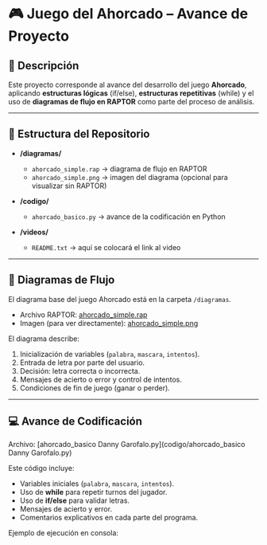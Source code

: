 # 🎮 Juego del Ahorcado – Avance de Proyecto

## 📌 Descripción
Este proyecto corresponde al avance del desarrollo del juego **Ahorcado**, aplicando **estructuras lógicas** (if/else), **estructuras repetitivas** (while) y el uso de **diagramas de flujo en RAPTOR** como parte del proceso de análisis.

---

## 📂 Estructura del Repositorio
- **/diagramas/**
  - `ahorcado_simple.rap` → diagrama de flujo en RAPTOR  
  - `ahorcado_simple.png` → imagen del diagrama (opcional para visualizar sin RAPTOR)  

- **/codigo/**
  - `ahorcado_basico.py` → avance de la codificación en Python  

- **/videos/**
  - `README.txt` → aquí se colocará el link al video   

---

## 📝 Diagramas de Flujo
El diagrama base del juego Ahorcado está en la carpeta `/diagramas`.  
- Archivo RAPTOR: [ahorcado_simple.rap](diagramas/ahorcado_simple.rap)  
- Imagen (para ver directamente): [ahorcado_simple.png](diagramas/ahorcado_simple.png)  

El diagrama describe:
1. Inicialización de variables (`palabra`, `mascara`, `intentos`).  
2. Entrada de letra por parte del usuario.  
3. Decisión: letra correcta o incorrecta.  
4. Mensajes de acierto o error y control de intentos.  
5. Condiciones de fin de juego (ganar o perder).  

---

## 💻 Avance de Codificación
Archivo: [ahorcado_basico Danny Garofalo.py](codigo/ahorcado_basico Danny Garofalo.py)  

Este código incluye:
- Variables iniciales (`palabra`, `mascara`, `intentos`).  
- Uso de **while** para repetir turnos del jugador.  
- Uso de **if/else** para validar letras.  
- Mensajes de acierto y error.  
- Comentarios explicativos en cada parte del programa.  

Ejemplo de ejecución en consola:
